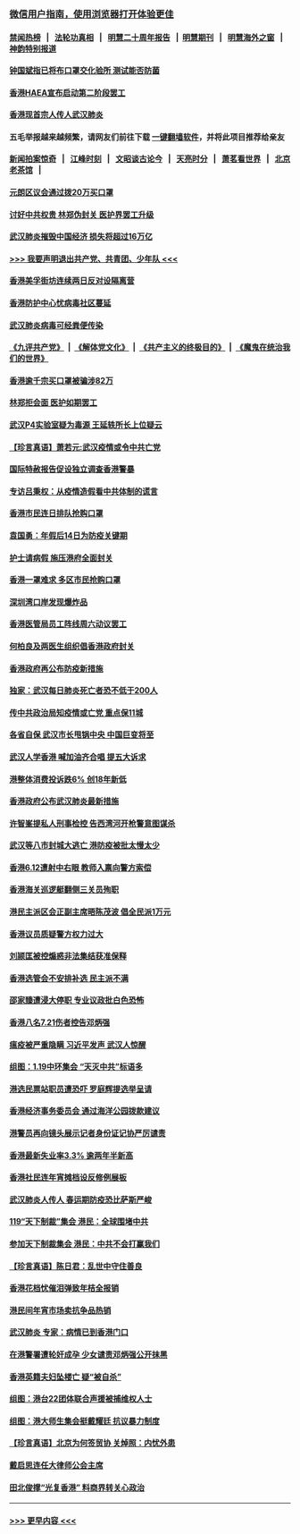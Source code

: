 ### [微信用户指南，使用浏览器打开体验更佳](https://github.com/gfw-breaker/banned-news1/blob/master/indexes/wechat-guide.md?t=0)
#### [禁闻热榜](热点新闻.md?t=0)  &nbsp;&nbsp;|&nbsp;&nbsp; [法轮功真相](https://github.com/gfw-breaker/truth/blob/master/README.md?t=0) &nbsp;&nbsp;|&nbsp;&nbsp; [明慧二十周年报告](https://github.com/gfw-breaker/mh-reports/blob/master/README.md?t=0) &nbsp;&nbsp;|&nbsp;&nbsp;[明慧期刊](https://github.com/gfw-breaker/mh-qikan) &nbsp;&nbsp;|&nbsp;&nbsp; [明慧海外之窗](https://github.com/gfw-breaker/mh-news/blob/master/README.md?t=0) &nbsp;&nbsp;|&nbsp;&nbsp; [神韵特别报道](https://github.com/gfw-breaker/mh-news/blob/master/shenyun.md?t=0)
#### [钟国斌指已将布口罩交化验所 测试能否防菌](../pages/nsc415/n11842783.md?t=02041022) 
#### [香港HAEA宣布启动第二阶段罢工](../pages/nsc415/n11842723.md?t=02041022) 
#### [香港现首宗人传人武汉肺炎](../pages/nsc415/n11842766.md?t=02041022) 
#### 五毛举报越来越频繁，请网友们前往下载 [一键翻墙软件](https://github.com/gfw-breaker/ssr-accounts)，并将此项目推荐给亲友
#### [新闻拍案惊奇](https://github.com/gfw-breaker/banned-news1/blob/master/pages/link4.md) &nbsp;&nbsp;|&nbsp;&nbsp; [江峰时刻](https://github.com/gfw-breaker/banned-news1/blob/master/pages/link4.md) &nbsp;&nbsp;|&nbsp;&nbsp; [文昭谈古论今](https://github.com/gfw-breaker/banned-news1/blob/master/pages/link4.md) &nbsp;&nbsp;|&nbsp;&nbsp; [天亮时分](https://github.com/gfw-breaker/banned-news1/blob/master/pages/link4.md) &nbsp;&nbsp;|&nbsp;&nbsp; [萧茗看世界](https://github.com/gfw-breaker/banned-news1/blob/master/pages/link4.md) &nbsp;&nbsp;|&nbsp;&nbsp; [北京老茶馆](https://github.com/gfw-breaker/banned-news1/blob/master/pages/link4.md) &nbsp;&nbsp;|&nbsp;&nbsp; 
#### [元朗区议会通过拨20万买口罩](../pages/nsc415/n11842754.md?t=02041022) 
#### [讨好中共权贵 林郑伪封关 医护界罢工升级](../pages/nsc415/n11842359.md?t=02041022) 
#### [武汉肺炎摧毁中国经济 损失将超过16万亿](../pages/nsc415/n11839723.md?t=02041022) 
#### [>>> 我要声明退出共产党、共青团、少年队 <<<](https://github.com/begood0513/goodnews/blob/master/quit/letter.md) 
#### [香港美孚街坊连续两日反对设隔离营](../pages/nsc415/n11839962.md?t=02041022) 
#### [香港防护中心忧病毒社区蔓延](../pages/nsc415/n11839933.md?t=02041022) 
#### [武汉肺炎病毒可经粪便传染](../pages/nsc415/n11839939.md?t=02041022) 
#### [《九评共产党》](https://github.com/begood0513/9ping.md/blob/master/README.md) &nbsp;|&nbsp; [《解体党文化》](../../../../jtdwh.md/blob/master/README.md)  &nbsp;|&nbsp; [《共产主义的终极目的》](../../../../gczydzjmd.md/blob/master/README.md) &nbsp;|&nbsp; [《魔鬼在统治我们的世界》](../../../../mgztzwmdsj.md/blob/master/README.md) 
#### [香港逾千宗买口罩被骗涉82万](../pages/nsc415/n11839914.md?t=02041022) 
#### [林郑拒会面 医护如期罢工](../pages/nsc415/n11839892.md?t=02041022) 
#### [武汉P4实验室疑为毒源 王延轶所长上位疑云](../pages/nsc415/n11835543.md?t=02041022) 
#### [【珍言真语】萧若元:武汉疫情或令中共亡党](../pages/nsc415/n11829394.md?t=02041022) 
#### [国际特赦报告促设独立调查香港警暴](../pages/nsc415/n11833845.md?t=02041022) 
#### [专访吕秉权：从疫情造假看中共体制的谎言](../pages/nsc415/n11833813.md?t=02041022) 
#### [香港市民连日排队抢购口罩](../pages/nsc415/n11833794.md?t=02041022) 
#### [袁国勇：年假后14日为防疫关键期](../pages/nsc415/n11831088.md?t=02041022) 
#### [护士请病假 施压港府全面封关](../pages/nsc415/n11831030.md?t=02041022) 
#### [香港一罩难求 多区市民抢购口罩](../pages/nsc415/n11831002.md?t=02041022) 
#### [深圳湾口岸发现爆炸品](../pages/nsc415/n11828802.md?t=02041022) 
#### [香港医管局员工阵线周六动议罢工](../pages/nsc415/n11828762.md?t=02041022) 
#### [何柏良及两医生组织倡香港政府封关](../pages/nsc415/n11828749.md?t=02041022) 
#### [香港政府再公布防疫新措施](../pages/nsc415/n11828716.md?t=02041022) 
#### [独家：武汉每日肺炎死亡者恐不低于200人](../pages/nsc415/n11828240.md?t=02041022) 
#### [传中共政治局知疫情或亡党 重点保11城](../pages/nsc415/n11828145.md?t=02041022) 
#### [各省自保 武汉市长甩锅中央 中国巨变将至](../pages/nsc415/n11828021.md?t=02041022) 
#### [武汉人学香港 喊加油齐合唱 提五大诉求](../pages/nsc415/n11827046.md?t=02041022) 
#### [港整体消费投诉跌6% 创18年新低](../pages/nsc415/n11817280.md?t=02041022) 
#### [香港政府公布武汉肺炎最新措施](../pages/nsc415/n11817152.md?t=02041022) 
#### [许智峯提私人刑事检控 告西湾河开枪警意图谋杀](../pages/nsc415/n11817132.md?t=02041022) 
#### [武汉等八市封城大逃亡 港防疫被批太慢太少](../pages/nsc415/n11817058.md?t=02041022) 
#### [香港6.12遭射中右眼 教师入禀向警方索偿](../pages/nsc415/n11814678.md?t=02041022) 
#### [香港海关巡逻艇翻侧三关员殉职](../pages/nsc415/n11814604.md?t=02041022) 
#### [港民主派区会正副主席晤陈茂波 倡全民派1万元](../pages/nsc415/n11814582.md?t=02041022) 
#### [香港议员质疑警方权力过大](../pages/nsc415/n11814560.md?t=02041022) 
#### [刘颕匡被控煽惑非法集结获准保释](../pages/nsc415/n11811727.md?t=02041022) 
#### [香港选管会不安排补选 民主派不满](../pages/nsc415/n11811691.md?t=02041022) 
#### [邵家臻遭浸大停职 专业议政批白色恐怖](../pages/nsc415/n11811670.md?t=02041022) 
#### [香港八名7.21伤者控告邓炳强](../pages/nsc415/n11811623.md?t=02041022) 
#### [瘟疫被严重隐瞒 习近平发声 武汉人惊醒](../pages/nsc415/n11811186.md?t=02041022) 
#### [组图：1.19中环集会 “天灭中共”标语多](../pages/nsc415/n11809514.md?t=02041022) 
#### [港选民票站职员遭恐吓 罗庭辉提选举呈请](../pages/nsc415/n11808914.md?t=02041022) 
#### [香港经济事务委员会 通过海洋公园拨款建议](../pages/nsc415/n11808906.md?t=02041022) 
#### [港警员再向镜头展示记者身份证记协严厉谴责](../pages/nsc415/n11808888.md?t=02041022) 
#### [香港最新失业率3.3% 逾两年半新高](../pages/nsc415/n11808887.md?t=02041022) 
#### [香港社民连年宵摊档设反修例展板](../pages/nsc415/n11808857.md?t=02041022) 
#### [武汉肺炎人传人 春运期防疫恐比萨斯严峻](../pages/nsc415/n11808739.md?t=02041022) 
#### [119“天下制裁”集会 港民：全球围堵中共](../pages/nsc415/n11806318.md?t=02041022) 
#### [参加天下制裁集会 港民：中共不会打赢我们](../pages/nsc415/n11806596.md?t=02041022) 
#### [【珍言真语】陈日君：乱世中守住善良](../pages/nsc415/n11806247.md?t=02041022) 
#### [香港花档忧催泪弹致年桔全报销](../pages/nsc415/n11806130.md?t=02041022) 
#### [港民间年宵市场卖抗争品热销](../pages/nsc415/n11806073.md?t=02041022) 
#### [武汉肺炎 专家：病情已到香港门口](../pages/nsc415/n11806020.md?t=02041022) 
#### [在港警署遭轮奸成孕 少女谴责邓炳强公开抹黑](../pages/nsc415/n11805981.md?t=02041022) 
#### [香港英籍夫妇坠楼亡 疑“被自杀”](../pages/nsc415/n11805937.md?t=02041022) 
#### [组图：港台22团体联合声援被捕维权人士](../pages/nsc415/n11801834.md?t=02041022) 
#### [组图：港大师生集会挺戴耀廷 抗议暴力制度](../pages/nsc415/n11799298.md?t=02041022) 
#### [【珍言真语】北京为何签贸协 关焯照：内忧外患](../pages/nsc415/n11799790.md?t=02041022) 
#### [戴启思连任大律师公会主席](../pages/nsc415/n11799306.md?t=02041022) 
#### [田北俊撑“光复香港” 料商界转关心政治](../pages/nsc415/n11799287.md?t=02041022) 

----
#### [ >>> 更早内容 <<< ](../indexes/nsc415-earlier.md)

